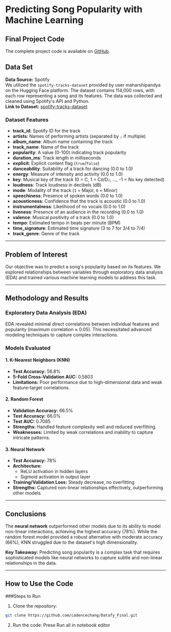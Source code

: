 # Predicting Song Popularity with Machine Learning

## Final Project Code
The complete project code is available on [GitHub](https://github.com/krackalackel02/Datafy).

## Data Set
**Data Source:** Spotify  
We utilized the `spotify-tracks-dataset` provided by user maharshipandya on the Hugging Face platform. The dataset contains 114,000 rows, with each row representing a song and its features. The data was collected and cleaned using Spotify's API and Python.  
**Link to Dataset:** [spotify-tracks-dataset](https://huggingface.co/datasets/maharshipandya/spotify-tracks-dataset)

### Dataset Features
- **track_id**: Spotify ID for the track
- **artists**: Names of performing artists (separated by `;` if multiple)
- **album_name**: Album name containing the track
- **track_name**: Name of the track
- **popularity**: A value (0-100) indicating track popularity
- **duration_ms**: Track length in milliseconds
- **explicit**: Explicit content flag (`true`/`false`)
- **danceability**: Suitability of a track for dancing (0.0 to 1.0)
- **energy**: Measure of intensity and activity (0.0 to 1.0)
- **key**: Musical key of the track (0 = C, 1 = C♯/D♭, ..., -1 = No key detected)
- **loudness**: Track loudness in decibels (dB)
- **mode**: Modality of the track (`1` = Major, `0` = Minor)
- **speechiness**: Presence of spoken words (0.0 to 1.0)
- **acousticness**: Confidence that the track is acoustic (0.0 to 1.0)
- **instrumentalness**: Likelihood of no vocals (0.0 to 1.0)
- **liveness**: Presence of an audience in the recording (0.0 to 1.0)
- **valence**: Musical positivity of a track (0.0 to 1.0)
- **tempo**: Estimated tempo in beats per minute (BPM)
- **time_signature**: Estimated time signature (3 to 7 for 3/4 to 7/4)
- **track_genre**: Genre of the track

---

## Problem of Interest
Our objective was to predict a song's popularity based on its features. We explored relationships between variables through exploratory data analysis (EDA) and trained various machine learning models to address this task.

---

## Methodology and Results

### Exploratory Data Analysis (EDA)
EDA revealed minimal direct correlations between individual features and popularity (maximum correlation ≈ 0.05). This necessitated advanced modeling techniques to capture complex interactions.

### Models Evaluated
#### 1. **K-Nearest Neighbors (KNN)**
- **Test Accuracy:** 56.8%
- **5-Fold Cross-Validation AUC:** 0.5803  
- **Limitations:** Poor performance due to high-dimensional data and weak feature-target correlations.

#### 2. **Random Forest**
- **Validation Accuracy:** 66.5%
- **Test Accuracy:** 66.0%
- **Test AUC:** 0.7085  
- **Strengths:** Handled feature complexity well and reduced overfitting.  
- **Weaknesses:** Limited by weak correlations and inability to capture intricate patterns.

#### 3. **Neural Network**
- **Test Accuracy:** 78%
- **Architecture:**
  - ReLU activation in hidden layers
  - Sigmoid activation in output layer
- **Training/Validation Loss:** Steady decrease, no overfitting  
- **Strengths:** Captured non-linear relationships effectively, outperforming other models.

---

## Conclusions
The **neural network** outperformed other models due to its ability to model non-linear interactions, achieving the highest accuracy (78%). While the random forest model provided a robust alternative with moderate accuracy (66%), KNN struggled due to the dataset's high dimensionality.

**Key Takeaway:** Predicting song popularity is a complex task that requires sophisticated models like neural networks to capture subtle and non-linear relationships in the data.

---

## How to Use the Code

###Steps to Run
1. Clone the repository:

```bash
git clone https://github.com/cadencechang/Datafy_Final.git
```

2. Run the code:
Prese Run all in notebook editor






